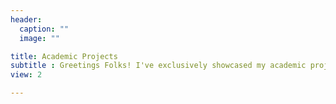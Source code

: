 ```yaml
---
header:
  caption: ""
  image: ""

title: Academic Projects
subtitle : Greetings Folks! I've exclusively showcased my academic projects. For confidentiality reasons, details about my corporate projects are omitted, however, can be divulged upon request and ensuring that sensitive information is handled with discretion.
view: 2

---
```

